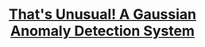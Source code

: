 ---
title: "<strong><a href='https://nbviewer.org/github/RDallavia/samples/blob/main/AnomalyDetector/AnomalyDetection.ipynb'>That's Unusual! A Gaussian Anomaly Detection System</a></strong>"
excerpt: "We implemented a Gaussian anomaly detection system to identify network servers that may be malfunctioning. Several non-obvious servers were detected.Had we used the naive model in which all servers are assumed to be ok, or an alternate model in which all servers warrant inspection, our sys admin would have wasted considerable time. <br> <img src='/images/anomaly.jpeg'>"
collection: portfolio
---